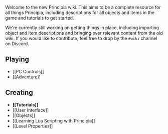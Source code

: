 Welcome to the new Principia wiki. This aims to be a complete resource for all things Principia, including descriptions for all objects and items in the game and tutorials to get started.

We're currently still working on getting things in place, including importing object and item descriptions and bringing over relevant content from the old wiki. If you would like to contribute, feel free to drop by the `#wiki` channel on Discord.

## Playing
- [[PC Controls]]
- [[Adventure]]

## Creating
- **[[Tutorials]]**
- [[User Interface]]
- [[Objects]]
- [[Learning Lua Scripting with Principia]]
- [[Level Properties]]